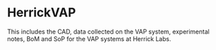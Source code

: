 # HerrickVAP
This includes the CAD, data collected on the VAP system, experimental notes, BoM and SoP for the VAP systems at Herrick Labs.
